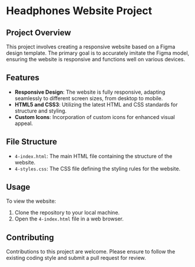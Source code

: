 
# Headphones Website Project

## Project Overview

This project involves creating a responsive website based on a Figma design template. The primary goal is to accurately imitate the Figma model, ensuring the website is responsive and functions well on various devices.

## Features

-   **Responsive Design**: The website is fully responsive, adapting seamlessly to different screen sizes, from desktop to mobile.
-   **HTML5 and CSS3**: Utilizing the latest HTML and CSS standards for structure and styling.
-   **Custom Icons**: Incorporation of custom icons for enhanced visual appeal.

## File Structure

-   `4-index.html`: The main HTML file containing the structure of the website.
-   `4-styles.css`: The CSS file defining the styling rules for the website.

## Usage

To view the website:

1.  Clone the repository to your local machine.
2.  Open the `4-index.html` file in a web browser.

## Contributing

Contributions to this project are welcome. Please ensure to follow the existing coding style and submit a pull request for review.
